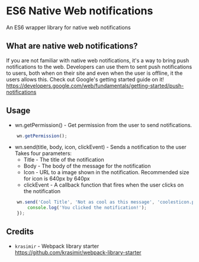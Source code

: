 # ES6 Native Web notifications

An ES6 wrapper library for native web notifications

## What are native web notifications?

If you are not familiar with native web notifications, it's a way to bring push notifications to the web.
Developers can use them to sent push notifications to users, both when on their site and even when the user is offline, it the users allows this.
Check out Google's getting started guide on it! https://developers.google.com/web/fundamentals/getting-started/push-notifications

## Usage

* wn.getPermission() - Get permission from the user to send notifications.
```javascript
    wn.getPermission();
```
* wn.send(title, body, icon, clickEvent) - Sends a notification to the user
Takes four parameters:
    * Title - The title of the notification
    * Body - The body of the message for the notification
    * Icon - URL to a image shown in the notification. Recommended size for icon is 640px by 640px
    * clickEvent - A callback function that fires when the user clicks on the notification
```javascript
    wn.send('Cool Title', 'Not as cool as this message', 'coolesticon.png', function(){
        console.log('You clicked the notification!');
    });
```

## Credits

* `krasimir` - Webpack library starter
https://github.com/krasimir/webpack-library-starter